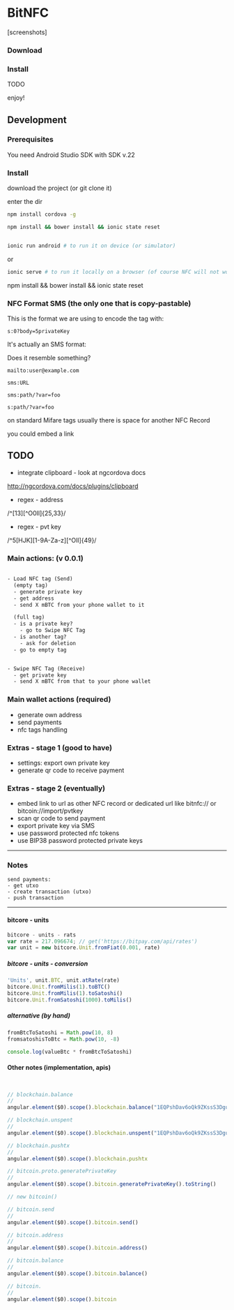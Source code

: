 # BitNFC

[screenshots]


### Download

<apk link>

### Install

TODO

enjoy!

## Development

### Prerequisites

You need Android Studio SDK with SDK v.22

### Install

download the project (or git clone it)

enter the dir

```sh
npm install cordova -g

npm install && bower install && ionic state reset


ionic run android # to run it on device (or simulator)

```

or

```sh
ionic serve # to run it locally on a browser (of course NFC will not work)
```

npm install && bower install && ionic state reset


### NFC Format SMS (the only one that is copy-pastable)

This is the format we are using to encode the tag with:

```
s:0?body=5privateKey
```

It's actually an SMS format:

Does it resemble something?

```
mailto:user@example.com
```


```
sms:URL
```

```
sms:path/?var=foo
```

```
s:path/?var=foo
```


on standard Mifare tags usually there is space for another NFC Record

you could embed a link



## TODO

- integrate clipboard - look at ngcordova docs

<http://ngcordova.com/docs/plugins/clipboard>


- regex - address

/^[13][^O0Il]{25,33}/

- regex - pvt key

/^5[HJK][1-9A-Za-z][^OIl]{49}/


### Main actions: (v 0.0.1)


```txt

- Load NFC tag (Send)
  (empty tag)
  - generate private key
  - get address
  - send X mBTC from your phone wallet to it

  (full tag)
  - is a private key?
    - go to Swipe NFC Tag
  - is another tag?
    - ask for deletion
  - go to empty tag


- Swipe NFC Tag (Receive)
  - get private key
  - send X mBTC from that to your phone wallet


```



### Main wallet actions (required)

- generate own address
- send payments
- nfc tags handling


### Extras - stage 1 (good to have)

- settings: export own private key
- generate qr code to receive payment  


### Extras - stage 2 (eventually)

- embed link to url as other NFC record or dedicated url like bitnfc:// or bitcoin://import/pvtkey
- scan qr code to send payment
- export private key via SMS
- use password protected nfc tokens
- use BIP38 password protected private keys


---

### Notes


```
send payments:
- get utxo
- create transaction (utxo)
- push transaction
```

---


#### bitcore - units

```js
bitcore - units - rats
var rate = 217.096674; // get('https://bitpay.com/api/rates')
var unit = new bitcore.Unit.fromFiat(0.001, rate)
```


##### bitcore - units - conversion

```js
'Units', unit.BTC, unit.atRate(rate)
bitcore.Unit.fromMilis(1).toBTC()
bitcore.Unit.fromMilis(1).toSatoshi()
bitcore.Unit.fromSatoshi(1000).toMilis()
```

##### alternative (by hand)

```js
fromBtcToSatoshi = Math.pow(10, 8)
fromsatoshisToBtc = Math.pow(10, -8)

console.log(valueBtc * fromBtcToSatoshi)
```

#### Other notes (implementation, apis)

```js


// blockchain.balance
//
angular.element($0).scope().blockchain.balance("1EQPshDav6oQk9ZKssS3DguPCBwQWA7c59", function(result){ console.log(result.data) })

// blockchain.unspent
//
angular.element($0).scope().blockchain.unspent("1EQPshDav6oQk9ZKssS3DguPCBwQWA7c59").then(function(result){ console.log(result.data.unspent_outputs) })

// blockchain.pushtx
//
angular.element($0).scope().blockchain.pushtx

// bitcoin.proto.generatePrivateKey
//
angular.element($0).scope().bitcoin.generatePrivateKey().toString()

// new bitcoin()

// bitcoin.send
//
angular.element($0).scope().bitcoin.send()

// bitcoin.address
//
angular.element($0).scope().bitcoin.address()

// bitcoin.balance
//
angular.element($0).scope().bitcoin.balance()

// bitcoin.
//
angular.element($0).scope().bitcoin


```
